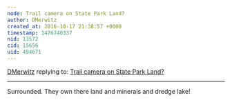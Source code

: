 ```yaml
---
node: Trail camera on State Park Land?
author: DMerwitz
created_at: 2016-10-17 21:38:57 +0000
timestamp: 1476740337
nid: 13572
cid: 15656
uid: 494671
---
```




[DMerwitz](../profile/DMerwitz) replying to: [Trail camera on State Park Land?](../notes/DMerwitz/10-17-2016/trail-camera-on-state-park-land)

----
Surrounded.  They own there land and minerals and dredge lake!